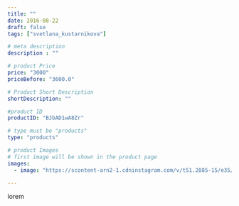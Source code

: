 ```yaml
---
title: ""
date: 2016-08-22
draft: false
tags: ["svetlana_kustarnikova"]

# meta description
description : ""

# product Price
price: "3000"
priceBefore: "3600.0"

# Product Short Description
shortDescription: ""

#product ID
productID: "BJbAD1wA8Zr"

# type must be "products"
type: "products"

# product Images
# first image will be shown in the product page
images:
  - image: "https://scontent-arn2-1.cdninstagram.com/v/t51.2885-15/e35/14063326_1434348563248624_1270935427_n.jpg?se=7&tp=1&_nc_ht=scontent-arn2-1.cdninstagram.com&_nc_cat=104&_nc_ohc=LZ2Sd3Sk5i8AX_EfrO9&ccb=7-4&oh=754b95e597ce338a48f7cf692737d794&oe=60850983&ig_cache_key=MTMyMjY1MTE3OTQzNTY3MzE5NQ%3D%3D.2-ccb7-4"

---
```

lorem
